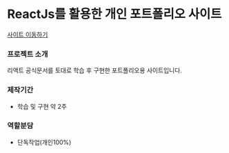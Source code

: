 # ReactJs를 활용한 개인 포트폴리오 사이트
<a href="https://kjh412.github.io/ReactPortfolio/build/index.html">사이트 이동하기</a>

### 프로젝트 소개
리액트 공식문서를 토대로 학습 후 구현한 포트폴리오용 사이트입니다. 

### 제작기간
- 학습 및 구현 약 2주

### 역할분담
- 단독작업(개인100%)

